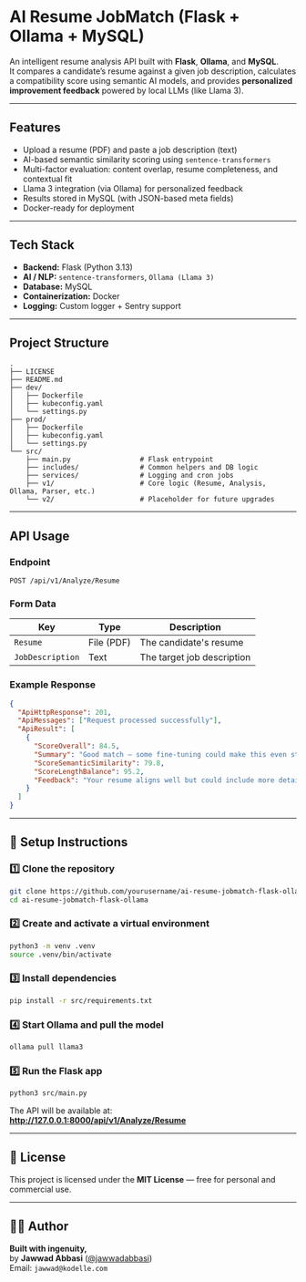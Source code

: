 # AI Resume JobMatch (Flask + Ollama + MySQL)

An intelligent resume analysis API built with **Flask**, **Ollama**, and **MySQL**.  
It compares a candidate’s resume against a given job description, calculates a compatibility score using semantic AI models, and provides **personalized improvement feedback** powered by local LLMs (like Llama 3).

---

## Features

- Upload a resume (PDF) and paste a job description (text)
- AI-based semantic similarity scoring using `sentence-transformers`
- Multi-factor evaluation: content overlap, resume completeness, and contextual fit
- Llama 3 integration (via Ollama) for personalized feedback
- Results stored in MySQL (with JSON-based meta fields)
- Docker-ready for deployment

---

## Tech Stack

- **Backend:** Flask (Python 3.13)
- **AI / NLP:** `sentence-transformers`, `Ollama (Llama 3)`
- **Database:** MySQL
- **Containerization:** Docker
- **Logging:** Custom logger + Sentry support

---

## Project Structure

```
.
├── LICENSE
├── README.md
├── dev/
│   ├── Dockerfile
│   ├── kubeconfig.yaml
│   └── settings.py
├── prod/
│   ├── Dockerfile
│   ├── kubeconfig.yaml
│   └── settings.py
└── src/
    ├── main.py                 # Flask entrypoint
    ├── includes/               # Common helpers and DB logic
    ├── services/               # Logging and cron jobs
    ├── v1/                     # Core logic (Resume, Analysis, Ollama, Parser, etc.)
    └── v2/                     # Placeholder for future upgrades
```

---

## API Usage

### Endpoint
`POST /api/v1/Analyze/Resume`

### Form Data
| Key | Type | Description |
|-----|------|--------------|
| `Resume` | File (PDF) | The candidate's resume |
| `JobDescription` | Text | The target job description |

### Example Response
```json
{
  "ApiHttpResponse": 201,
  "ApiMessages": ["Request processed successfully"],
  "ApiResult": [
    {
      "ScoreOverall": 84.5,
      "Summary": "Good match — some fine-tuning could make this even stronger.",
      "ScoreSemanticSimilarity": 79.8,
      "ScoreLengthBalance": 95.2,
      "Feedback": "Your resume aligns well but could include more details on backend frameworks and leadership experience."
    }
  ]
}
```

---

## 🧩 Setup Instructions

### 1️⃣ Clone the repository
```bash
git clone https://github.com/yourusername/ai-resume-jobmatch-flask-ollama.git
cd ai-resume-jobmatch-flask-ollama
```

### 2️⃣ Create and activate a virtual environment
```bash
python3 -m venv .venv
source .venv/bin/activate
```

### 3️⃣ Install dependencies
```bash
pip install -r src/requirements.txt
```

### 4️⃣ Start Ollama and pull the model
```bash
ollama pull llama3
```

### 5️⃣ Run the Flask app
```bash
python3 src/main.py
```

The API will be available at:  
**http://127.0.0.1:8000/api/v1/Analyze/Resume**

---

## 📜 License

This project is licensed under the **MIT License** — free for personal and commercial use.

---

## 👨‍💻 Author

**Built with ingenuity,**  
by **Jawwad Abbasi** ([@jawwadabbasi](https://github.com/jawwadabbasi))  
Email: `jawwad@kodelle.com`